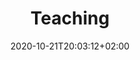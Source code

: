---
members: ["PLevy"]
title: "Teaching"
date: 2020-10-21T20:03:12+02:00
draft: false
searchFilter: Teaching
notEverything: true
notListed: true
layout: list
comment: false
tags: ['Pierre', 'Lévy', 'teaching']
zone: "teaching"
description: "description teaching"
---